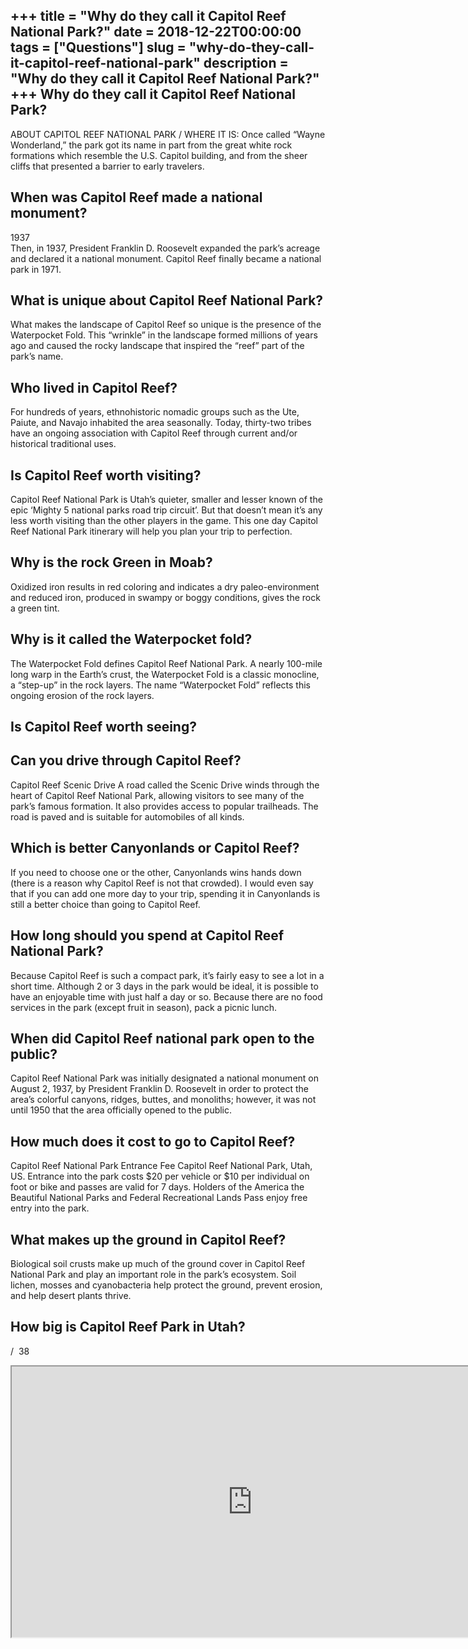 +++
title = "Why do they call it Capitol Reef National Park?"
date = 2018-12-22T00:00:00
tags = ["Questions"]
slug = "why-do-they-call-it-capitol-reef-national-park"
description = "Why do they call it Capitol Reef National Park?"
+++
Why do they call it Capitol Reef National Park?
-----------------------------------------------

ABOUT CAPITOL REEF NATIONAL PARK / WHERE IT IS: Once called “Wayne Wonderland,” the park got its name in part from the great white rock formations which resemble the U.S. Capitol building, and from the sheer cliffs that presented a barrier to early travelers.

When was Capitol Reef made a national monument?
-----------------------------------------------

1937  
Then, in 1937, President Franklin D. Roosevelt expanded the park’s acreage and declared it a national monument. Capitol Reef finally became a national park in 1971.

What is unique about Capitol Reef National Park?
------------------------------------------------

What makes the landscape of Capitol Reef so unique is the presence of the Waterpocket Fold. This “wrinkle” in the landscape formed millions of years ago and caused the rocky landscape that inspired the “reef” part of the park’s name.

Who lived in Capitol Reef?
--------------------------

For hundreds of years, ethnohistoric nomadic groups such as the Ute, Paiute, and Navajo inhabited the area seasonally. Today, thirty-two tribes have an ongoing association with Capitol Reef through current and/or historical traditional uses.

Is Capitol Reef worth visiting?
-------------------------------

Capitol Reef National Park is Utah’s quieter, smaller and lesser known of the epic ‘Mighty 5 national parks road trip circuit’. But that doesn’t mean it’s any less worth visiting than the other players in the game. This one day Capitol Reef National Park itinerary will help you plan your trip to perfection.

Why is the rock Green in Moab?
------------------------------

Oxidized iron results in red coloring and indicates a dry paleo-environment and reduced iron, produced in swampy or boggy conditions, gives the rock a green tint.

Why is it called the Waterpocket fold?
--------------------------------------

The Waterpocket Fold defines Capitol Reef National Park. A nearly 100-mile long warp in the Earth’s crust, the Waterpocket Fold is a classic monocline, a “step-up” in the rock layers. The name “Waterpocket Fold” reflects this ongoing erosion of the rock layers.

Is Capitol Reef worth seeing?
-----------------------------

Can you drive through Capitol Reef?
-----------------------------------

Capitol Reef Scenic Drive A road called the Scenic Drive winds through the heart of Capitol Reef National Park, allowing visitors to see many of the park’s famous formation. It also provides access to popular trailheads. The road is paved and is suitable for automobiles of all kinds.

Which is better Canyonlands or Capitol Reef?
--------------------------------------------

If you need to choose one or the other, Canyonlands wins hands down (there is a reason why Capitol Reef is not that crowded). I would even say that if you can add one more day to your trip, spending it in Canyonlands is still a better choice than going to Capitol Reef.

How long should you spend at Capitol Reef National Park?
--------------------------------------------------------

Because Capitol Reef is such a compact park, it’s fairly easy to see a lot in a short time. Although 2 or 3 days in the park would be ideal, it is possible to have an enjoyable time with just half a day or so. Because there are no food services in the park (except fruit in season), pack a picnic lunch.

When did Capitol Reef national park open to the public?
-------------------------------------------------------

Capitol Reef National Park was initially designated a national monument on August 2, 1937, by President Franklin D. Roosevelt in order to protect the area’s colorful canyons, ridges, buttes, and monoliths; however, it was not until 1950 that the area officially opened to the public.

How much does it cost to go to Capitol Reef?
--------------------------------------------

Capitol Reef National Park Entrance Fee Capitol Reef National Park, Utah, US. Entrance into the park costs $20 per vehicle or $10 per individual on foot or bike and passes are valid for 7 days. Holders of the America the Beautiful National Parks and Federal Recreational Lands Pass enjoy free entry into the park.

What makes up the ground in Capitol Reef?
-----------------------------------------

Biological soil crusts make up much of the ground cover in Capitol Reef National Park and play an important role in the park’s ecosystem. Soil lichen, mosses and cyanobacteria help protect the ground, prevent erosion, and help desert plants thrive.

How big is Capitol Reef Park in Utah?
-------------------------------------

/ ﻿ 38

<iframe allow="accelerometer; autoplay; clipboard-write; encrypted-media; gyroscope; picture-in-picture" allowfullscreen="" class="__youtube_prefs__  epyt-is-override  no-lazyload" data-no-lazy="1" data-origheight="433" data-origwidth="770" data-skipgform_ajax_framebjll="" height="433" id="_ytid_98457" loading="lazy" src="https://www.youtube.com/embed/TmD0C6mdFmE?enablejsapi=1&autoplay=0&cc_load_policy=0&cc_lang_pref=&iv_load_policy=1&loop=0&modestbranding=0&rel=1&fs=1&playsinline=0&autohide=2&theme=dark&color=red&controls=1&" title="YouTube player" width="770"></iframe>